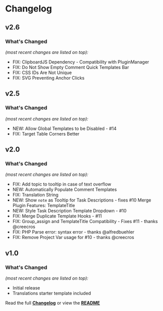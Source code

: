 # Changelog


## v2.6

### What's Changed

_(most recent changes are listed on top):_
- FIX: ClipboardJS Dependency - Compatibility with PluginManager
- FIX: Do Not Show Empty Comment Quick Templates Bar
- FIX: CSS IDs Are Not Unique
- FIX: SVG Preventing Anchor Clicks


## v2.5

### What's Changed

_(most recent changes are listed on top):_
- NEW: Allow Global Templates to be Disabled - #14
- FIX: Target Table Corners Better


## v2.0

### What's Changed

_(most recent changes are listed on top):_
- FIX: Add topic to tooltip in case of text overflow
- NEW: Automatically Populate Comment Templates
- FIX: Translation String
- NEW: Show `note` as Tooltip for Task Descriptions - fixes #10 Merge Plugin Features: TemplateTitle
- NEW: Style Task Description Template Dropdown - #10
- FIX: Merge Duplicate Template Hooks - #11
- FIX: Group_assign and TemplateTitle Compatibility - Fixes #11 - thanks @creecros
- FIX: PHP Parse error:  syntax error - thanks @alfredbuehler
- FIX: Remove Project Var usage for #10 - thanks @creecros


## v1.0

### What's Changed

_(most recent changes are listed on top):_
- Initial release
- Translations starter template included


Read the full [**Changelog**](../master/changelog.md "See changes") or view the [**README**](../master/README.md "View README")
